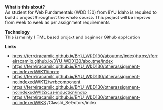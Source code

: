 **What is this about?**<br>
As student for Web Fundamentals (WDD 130) from BYU Idaho is required to build a project throughout the whole course. This project will be improve from week to week as per assignment requirements.

**Technology**<br>
This is mainly HTML based project and beginner Github application

**Links**<br>
- https://ferreiracamilo.github.io/BYU_WDD130/aboutme/index)https://ferreiracamilo.github.io/BYU_WDD130/aboutme/index
- https://ferreiracamilo.github.io/BYU_WDD130/otherassignment-notindexed/WK11/index
- https://ferreiracamilo.github.io/BYU_WDD130/otherassignment-notindexed/WK12/webcomponent
- https://ferreiracamilo.github.io/BYU_WDD130/otherassignment-notindexed/WK2/css-induction/index
- https://ferreiracamilo.github.io/BYU_WDD130/otherassignment-notindexed/WK3
/ClassId_Selectors/index
